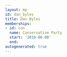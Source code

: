 ```yaml
---
layout: mp
id: dan_byles
title: Dan Byles
memberships:
- id: con
  name: Conservative Party
  start: '2010-06-08'
  end: 
autogenerated: true
---
```

